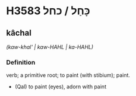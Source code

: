 # H3583 כָּחַל / כחל

## kâchal

_(kaw-khal' | kaw-HAHL | ka-HAHL)_

### Definition

verb; a primitive root; to paint (with stibium); paint.

- (Qal) to paint (eyes), adorn with paint
